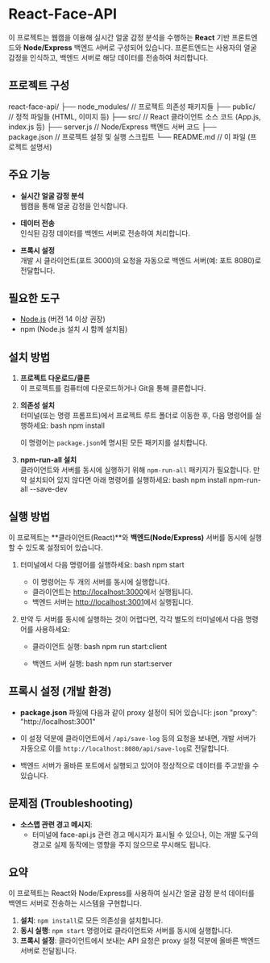 


# React-Face-API

이 프로젝트는 웹캠을 이용해 실시간 얼굴 감정 분석을 수행하는 **React** 기반 프론트엔드와 **Node/Express** 백엔드 서버로 구성되어 있습니다. 프론트엔드는 사용자의 얼굴 감정을 인식하고, 백엔드 서버로 해당 데이터를 전송하여 처리합니다.

## 프로젝트 구성


react-face-api/
├── node_modules/         // 프로젝트 의존성 패키지들
├── public/               // 정적 파일들 (HTML, 이미지 등)
├── src/                  // React 클라이언트 소스 코드 (App.js, index.js 등)
├── server.js             // Node/Express 백엔드 서버 코드
├── package.json          // 프로젝트 설정 및 실행 스크립트
└── README.md             // 이 파일 (프로젝트 설명서)


## 주요 기능

- **실시간 얼굴 감정 분석**  
  웹캠을 통해 얼굴 감정을 인식합니다.
  
- **데이터 전송**  
  인식된 감정 데이터를 백엔드 서버로 전송하여 처리합니다.

- **프록시 설정**  
  개발 시 클라이언트(포트 3000)의 요청을 자동으로 백엔드 서버(예: 포트 8080)로 전달합니다.

## 필요한 도구

- [Node.js](https://nodejs.org/) (버전 14 이상 권장)
- npm (Node.js 설치 시 함께 설치됨)

## 설치 방법

1. **프로젝트 다운로드/클론**  
   이 프로젝트를 컴퓨터에 다운로드하거나 Git을 통해 클론합니다.

2. **의존성 설치**  
   터미널(또는 명령 프롬프트)에서 프로젝트 루트 폴더로 이동한 후, 다음 명령어를 실행하세요:
   bash
   npm install
   
   이 명령어는 `package.json`에 명시된 모든 패키지를 설치합니다.

3. **npm-run-all 설치**  
   클라이언트와 서버를 동시에 실행하기 위해 `npm-run-all` 패키지가 필요합니다. 만약 설치되어 있지 않다면 아래 명령어를 실행하세요:
   bash
   npm install npm-run-all --save-dev
   

## 실행 방법

이 프로젝트는 **클라이언트(React)**와 **백엔드(Node/Express)** 서버를 동시에 실행할 수 있도록 설정되어 있습니다.

1. 터미널에서 다음 명령어를 실행하세요:
   bash
   npm start
   
   - 이 명령어는 두 개의 서버를 동시에 실행합니다.
   - 클라이언트는 [http://localhost:3000](http://localhost:3000)에서 실행됩니다.
   - 백엔드 서버는 [http://localhost:3001](http://localhost:3001)에서 실행됩니다.

2. 만약 두 서버를 동시에 실행하는 것이 어렵다면, 각각 별도의 터미널에서 다음 명령어를 사용하세요:
   - 클라이언트 실행:
     bash
     npm run start:client
     
   - 백엔드 서버 실행:
     bash
     npm run start:server
     

## 프록시 설정 (개발 환경)

- **package.json** 파일에 다음과 같이 proxy 설정이 되어 있습니다:
  json
  "proxy": "http://localhost:3001"
  
- 이 설정 덕분에 클라이언트에서 `/api/save-log` 등의 요청을 보내면, 개발 서버가 자동으로 이를 `http://localhost:8080/api/save-log`로 전달합니다.
- 백엔드 서버가 올바른 포트에서 실행되고 있어야 정상적으로 데이터를 주고받을 수 있습니다.

## 문제점 (Troubleshooting)

- **소스맵 관련 경고 메시지**:  
  - 터미널에 face-api.js 관련 경고 메시지가 표시될 수 있으나, 이는 개발 도구의 경고로 실제 동작에는 영향을 주지 않으므로 무시해도 됩니다.

## 요약

이 프로젝트는 React와 Node/Express를 사용하여 실시간 얼굴 감정 분석 데이터를 백엔드 서버로 전송하는 시스템을 구현합니다.  
1. **설치**: `npm install`로 모든 의존성을 설치합니다.  
2. **동시 실행**: `npm start` 명령어로 클라이언트와 서버를 동시에 실행합니다.  
3. **프록시 설정**: 클라이언트에서 보내는 API 요청은 proxy 설정 덕분에 올바른 백엔드 서버로 전달됩니다.

